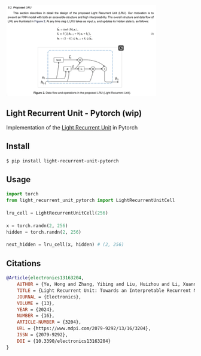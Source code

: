 <img src="./lru.png" width="400px"></img>

## Light Recurrent Unit - Pytorch (wip)

Implementation of the <a href="https://www.mdpi.com/2079-9292/13/16/3204">Light Recurrent Unit</a> in Pytorch

## Install

```bash
$ pip install light-recurrent-unit-pytorch
```

## Usage

```python
import torch
from light_recurrent_unit_pytorch import LightRecurrentUnitCell

lru_cell = LightRecurrentUnitCell(256)

x = torch.randn(2, 256)
hidden = torch.randn(2, 256)

next_hidden = lru_cell(x, hidden) # (2, 256)
```

## Citations

```bibtex
@Article{electronics13163204,
    AUTHOR = {Ye, Hong and Zhang, Yibing and Liu, Huizhou and Li, Xuannong and Chang, Jiaming and Zheng, Hui},
    TITLE = {Light Recurrent Unit: Towards an Interpretable Recurrent Neural Network for Modeling Long-Range Dependency},
    JOURNAL = {Electronics},
    VOLUME = {13},
    YEAR = {2024},
    NUMBER = {16},
    ARTICLE-NUMBER = {3204},
    URL = {https://www.mdpi.com/2079-9292/13/16/3204},
    ISSN = {2079-9292},
    DOI = {10.3390/electronics13163204}
}
```
